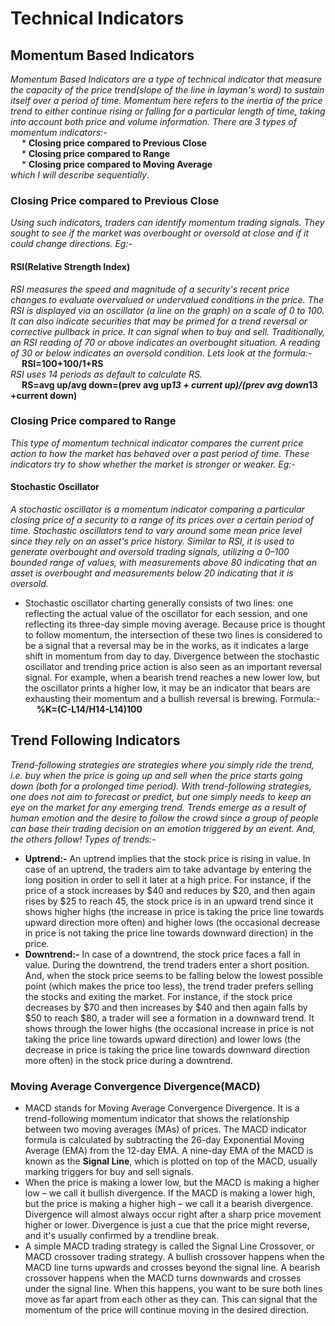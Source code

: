 # **Technical Indicators**
## **Momentum Based Indicators**
*Momentum Based Indicators are a type of technical indicator that measure the capacity of the price trend(slope of the line in layman's word) to sustain itself over a period of time. Momentum here refers to the inertia of the price trend to either continue rising or falling for a particular length of time, taking into account both price and volume information. There are 3 types of momentum indicators:-*<br/>
&emsp; * **Closing price compared to Previous Close**<br/>
&emsp; * **Closing price compared to Range**<br/>
&emsp; * **Closing price compared to Moving Average**<br/>
*which I will describe sequentially*.<br/>
### **Closing Price compared to Previous Close**
*Using such indicators, traders can identify momentum trading signals. They sought to see if the market was overbought or oversold at close and if it could change directions. Eg:-* <br/>
#### **RSI(Relative Strength Index)**
*RSI measures the speed and magnitude of a security's recent price changes to evaluate overvalued or undervalued conditions in the price. The RSI is displayed via an oscillator (a line on the graph) on a scale of 0 to 100. It can also indicate securities that may be primed for a trend reversal or corrective pullback in price. It can signal when to buy and sell. Traditionally, an RSI reading of 70 or above indicates an overbought situation. A reading of 30 or below indicates an oversold condition. Lets look at the formula:-*<br/>
&emsp; **RSI=100+100/1+RS**<br/>
*RSI uses 14 periods as default to calculate RS.*<br/>
&emsp; **RS=avg up/avg down=(prev avg up*13 + current up)/(prev avg down*13 +current down)**<br/> 
### **Closing Price compared to Range**
*This type of momentum technical indicator compares the current price action to how the market has behaved over a past period of time. These indicators try to show whether the market is stronger or weaker. Eg:-* <br/>
#### **Stochastic Oscillator**
*A stochastic oscillator is a momentum indicator comparing a particular closing price of a security to a range of its prices over a certain period of time. Stochastic oscillators tend to vary around
some mean price level since they rely on an asset's price history. Similar to RSI, it is used to generate overbought and oversold trading signals, utilizing a 0–100 bounded range of values, with measurements above 80 indicating that an asset is overbought and measurements below 20 indicating that it is oversold.*
* Stochastic oscillator charting generally consists of two lines: one reflecting the actual value of the oscillator for each session, and one reflecting its three-day simple moving average. Because
price is thought to follow momentum, the intersection of these two lines is considered to be a signal that a reversal may be in the works, as it indicates a large shift in momentum from day to
day. Divergence between the stochastic oscillator and trending price action is also seen as an important reversal signal. For example, when a bearish trend reaches a new lower low, but the
oscillator prints a higher low, it may be an indicator that bears are exhausting their momentum and a bullish reversal is brewing. Formula:-<br/>
&emsp; **%K=(C-L14/H14-L14)100**
## **Trend Following Indicators**
*Trend-following strategies are strategies where you simply ride the trend, i.e. buy when the price is going up and sell when the price starts going down (both for a prolonged time period). With
trend-following strategies, one does not aim to forecast or predict, but one simply needs to keep an eye on the market for any emerging trend. Trends emerge as a result of human emotion and the desire to follow the crowd since a group of people can base their trading decision on an emotion triggered by an event. And, the others follow! Types of trends:-*
* **Uptrend:-** An uptrend implies that the stock price is rising in value. In case of an uptrend, the traders aim to take advantage by entering the long position in order to sell it later at a high
price. For instance, if the price of a stock increases by $40 and reduces by $20, and then again rises by $25 to reach 45, the stock price is in an upward trend since it shows higher highs (the
increase in price is taking the price line towards upward direction more often) and higher lows (the occasional decrease in price is not taking the price line towards downward direction) in the
price.
* **Downtrend:-** In case of a downtrend, the stock price faces a fall in value. During the downtrend, the trend traders enter a short position. And, when the stock price seems to be
falling below the lowest possible point (which makes the price too less), the trend trader prefers selling the stocks and exiting the market. For instance, if the stock price decreases by $70 and
then increases by $40 and then again falls by $50 to reach $80, a trader will see a formation in a downward trend. It shows through the lower highs (the occasional increase in price is not
taking the price line towards upward direction) and lower lows (the decrease in price is taking the price line towards downward direction more often) in the stock price during a downtrend.
### **Moving Average Convergence Divergence(MACD)**
* MACD stands for Moving Average Convergence Divergence. It is a trend-following momentum indicator that shows the relationship between two moving averages (MAs) of prices. The MACD indicator formula is calculated by subtracting the 26-day Exponential Moving Average (EMA) from the 12-day EMA. A nine-day EMA of the MACD is known as the **Signal Line**, which is plotted on top of the MACD, usually marking triggers for buy and sell signals. 
* When the price is making a lower low, but the MACD is making a higher low – we call it bullish divergence. If the MACD is making a lower high, but the price is making a higher high – we call it a bearish divergence. Divergence will almost always occur right after a sharp price movement higher or lower. Divergence is just a cue that the price might reverse, and it's usually confirmed by a trendline break.
* A simple MACD trading strategy is called the Signal Line Crossover, or MACD crossover trading strategy. A bullish crossover happens when the MACD line turns upwards and crosses beyond the signal line. A bearish crossover happens when the MACD turns downwards and crosses under the signal line. When this happens, you want to be sure both lines move as far apart from each other as they can.
This can signal that the momentum of the price will continue moving in the desired direction.


